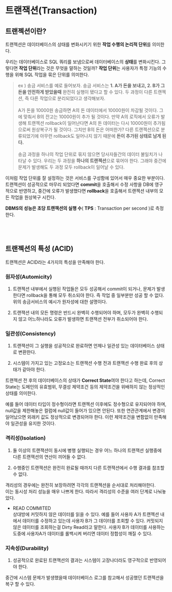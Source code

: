트랜잭션(Transaction)
=====================

## 트랜젝션이란?

트랜젝션은 데이터베이스의 상태를 변화시키기 위한 **작업 수행의 논리적 단위**를 의미한다.

우리는 데이터베이스로 SQL 쿼리를 보냄으로써 데이터베이스의 **상태**를 변화시킨다. 그렇다면 **작업 단위**라는 것은 무엇을 말하는 것일까? **작업 단위**는 사용자가 특정 기능의 수행을 위해 SQL 작업을 묶은 단위를 의미한다.

>ex ) 송금 서비스를 예로 들어보자. 송금 서비스는 **1. A가 돈을 보내고, 2. B가 그 돈을 안전하게 받았을때** 완전히 실행이 됐다고 할 수 있다. 두 과정이 다른 트랜젝션, 즉 다른 작업으로 분리되었다고 생각해보자.<br/><br/>
>A가 돈을 10000원 송금하면 A의 돈 데이터에서 10000원이 차감될 것이다. 그에 맞춰서 B의 잔고는 10000원이 추가 될 것이다. 만약 A의 로직에서 오류가 발생해 트랜젝션 rollback이 일어난다면 A의 돈 데이터는 다시 10000원이 추가됨으로써 원상복구가 될 것이다. 그치만 B의 돈은 어떠한가? 다른 트랜젝션으로 분류되었기에 아무런 rollback도 일어나지 않기 때문에 **돈이 추가된 상태로 남게 된다.**<br/><br/>
>송금 과정을 하나의 작업 단위로 묶지 않으면 당사자들간의 데이터 불일치가 나타날 수 있다. 우리는 두 과정을 **하나의 트랜젝션**으로 묶어야 한다. 그래야 중간에 문제가 발생해도 두 과정 모두 rollback이 일어날 수 있다.

이처럼 작업 단위를 잘 설정하는 것은 서비스를 구성함에 있어서 매우 중요한 부분이다. 트랜젝션이 성공적으로 마무리 되었다면 **commit**을 호출해서 수정 사항을 DB에 영구적으로 반영하고, 중간에 오류가 발생했다면 **rollback**을 호출해서 트랜젝션 내부의 모든 작업을 원상복구 시킨다.

**DBMS의 성능은 초당 트랜잭션의 실행 수**( **TPS** : Transaction per second )로 측정한다.<br/><br/><br/><br/>
## 트랜젝션의 특성 (ACID)

트랜젝션은 ACID라는 4가지의 특성을 만족해야 한다.

### 원자성(Automicity)

1. 트랜젝션 내부에서 실행된 작업들은 모두 성공해서 commit이 되거나, 문제가 발생한다면 rollback을 통해 모두 취소되야 한다. 즉 작업 중 일부분만 성공 할 수 없다. 위의 송금서비스의 예시가 원자성에 대한 설명이다.

2. 트랜잭션 내의 모든 명령은 반드시 완벽히 수행되어야 하며, 모두가 완벽히 수행되지 않고 어느하나라도 오류가 발생하면 트랜잭션 전부가 취소되어야 한다.

### 일관성(Consistency)

1. 트랜잭션이 그 실행을 성공적으로 완료하면 언제나 일관성 있는 데이터베이스 상태로 변환한다.

2. 시스템이 가지고 있는 고정요소는 트랜잭션 수행 전과 트랜잭션 수행 완료 후의 상태가 같아야 한다.

트랜젝션 전 후의 데이터베이스의 상태가 **Correct State**여야 한다고 하는데, Correct State는 도메인의 유효범위, 무결성 제약조건 등의 제약조건을 위배하지 않는 정상적인 상태를 의미한다.

예를 들어 데이터 타입이 정수형이라면 트랜젝션 이후에도 정수형으로 유지되어야 하며, null값을 제한해놓은 컬럼에 null값이 들어가 있으면 안된다. 또한 연관관계에서 변경이 일어났으면 외래키 값도 정상적으로 변경되어야 한다. 이런 제약조건을 변함없이 만족해야 일관성을 유지한 것이다.

### 격리성(Isolation)

1. 둘 이상의 트랜잭션이 동시에 병행 실행되는 경우 어느 하나의 트랜잭션 실행중에 다른 트랜잭션의 연산이 끼어들 수 없다.

2. 수행중인 트랜잭션은 완전히 완료될 때까지 다른 트랜잭션에서 수행 결과를 참조할 수 없다.

격리성의 경우에는 완전히 보장하려면 각각의 트랜젝션을 순서대로 처리해야한다.<br/>
이는 동시성 처리 성능을 매우 나쁘게 한다. 따라서 격리성의 수준을 여러 단계로 나눠놓았다.

 * READ COMMITED<br/>
 상대방에 커밋하지 않은 데이터를 읽을 수 있다. 예를 들어 사용자 A가 트랜젝션 내에서 데이터를 수정하고 있는데 사용자 B가 그 데이터를 조회할 수 있다. 커밋되지 않은 데이터를 조회하는걸 Dirty Read라고 말한다. 사용자 B가 데이터를 사용하는 도중에 사용자A가 데이터를 롤백시켜 버리면 데이터 정합성이 깨질 수 있다.
 
### 지속성(Durability)

1. 성공적으로 완료된 트랜잭션의 결과는 시스템이 고장나더라도 영구적으로 반영되어야 한다.

중간에 시스템 문제가 발생했을때 데이터베이스 로그를 참고해서 성공했던 트랜젝션을 복구 할 수 있다.
